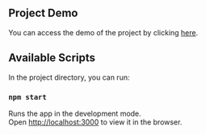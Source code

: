 ## Project Demo

You can access the demo of the project by clicking [here](https://magic-quadrantt.web.app/).
## Available Scripts

In the project directory, you can run:

### `npm start`

Runs the app in the development mode.\
Open [http://localhost:3000](http://localhost:3000) to view it in the browser.
